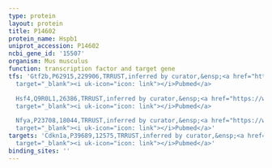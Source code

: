 ```yaml
---
type: protein
layout: protein
title: P14602
protein_name: Hspb1
uniprot_accession: P14602
ncbi_gene_id: '15507'
organism: Mus musculus
function: transcription factor and target gene
tfs: 'Gtf2b,P62915,229906,TRRUST,inferred by curator,&ensp;<a href="https://www.ncbi.nlm.nih.gov/pubmed/?term=17994014%5Buid%5D"
  target="_blank"><i uk-icon="icon: link"></i>Pubmed</a>

  Hsf4,Q9R0L1,26386,TRRUST,inferred by curator,&ensp;<a href="https://www.ncbi.nlm.nih.gov/pubmed/?term=20620219%5Buid%5D"
  target="_blank"><i uk-icon="icon: link"></i>Pubmed</a>

  Nfya,P23708,18044,TRRUST,inferred by curator,&ensp;<a href="https://www.ncbi.nlm.nih.gov/pubmed/?term=21705419%5Buid%5D"
  target="_blank"><i uk-icon="icon: link"></i>Pubmed</a>'
targets: 'Cdkn1a,P39689,12575,TRRUST,inferred by curator,&ensp;<a href="https://www.ncbi.nlm.nih.gov/pubmed/?term=12038984%5Buid%5D"
  target="_blank"><i uk-icon="icon: link"></i>Pubmed</a>'
binding_sites: ''
---
```

